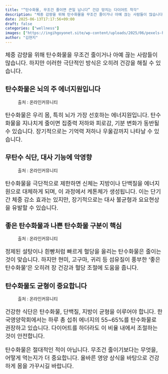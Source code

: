 ```yaml
---
title: "“탄수화물, 무조건 줄이면 큰일 납니다” 건강 망치는 다이어트 착각"
description: "체중 감량을 위해 탄수화물을 무조건 줄이거나 아예 끊는 사람들이 많습니다. 하지만 이러한 극단적인 방식은 오히려 건강을 해칠 수 있습니다."
date: 2025-06-13T17:17:56+09:00
draft: false
categories: ["wellness"]
images: ["https://ingihgoyonet.site/wp-content/uploads/2025/06/pexels-harry-dona-2412950-1-1024x683.jpg", "https://ingihgoyonet.site/wp-content/uploads/2025/06/pexels-zeynep-gul-ceylan-753067026-32464414-1024x683.jpg", "https://ingihgoyonet.site/wp-content/uploads/2025/06/pexels-kindelmedia-7456548-1024x577.jpg", "https://ingihgoyonet.site/wp-content/uploads/2025/06/pexels-pixabay-144248-1024x683.jpg"]
author: "김현지"
---
```


<p style="font-size:18px">체중 감량을 위해 탄수화물을 무조건 줄이거나 아예 끊는 사람들이 많습니다. 하지만 이러한 극단적인 방식은 오히려 건강을 해칠 수 있습니다.</p> <h2 >탄수화물은 뇌의 주 에너지원입니다</h2> <figure ><img src="https://ingihgoyonet.site/wp-content/uploads/2025/06/pexels-harry-dona-2412950-1-1024x683.jpg" alt="" style="aspect-ratio:16/9;object-fit:cover"/><figcaption >출처 : 온라인커뮤니티</figcaption></figure> <p style="font-size:18px">탄수화물은 우리 몸, 특히 뇌가 가장 선호하는 에너지원입니다. 탄수화물을 지나치게 줄이면 집중력 저하와 피로감, 기분 변화가 동반될 수 있습니다. 장기적으로는 기억력 저하나 우울감까지 나타날 수 있습니다.</p> <h2 >무탄수 식단, 대사 기능에 악영향</h2> <figure ><img src="https://ingihgoyonet.site/wp-content/uploads/2025/06/pexels-zeynep-gul-ceylan-753067026-32464414-1024x683.jpg" alt="" style="aspect-ratio:16/9;object-fit:cover"/><figcaption >출처 : 온라인커뮤니티</figcaption></figure> <p style="font-size:18px">탄수화물을 극단적으로 제한하면 신체는 지방이나 단백질을 에너지원으로 대체하게 되며, 이 과정에서 케톤체가 생성됩니다. 이는 단기간 체중 감소 효과는 있지만, 장기적으로는 대사 불균형과 요요현상을 유발할 수 있습니다.</p> <h2 >좋은 탄수화물과 나쁜 탄수화물 구분이 핵심</h2> <figure ><img src="https://ingihgoyonet.site/wp-content/uploads/2025/06/pexels-kindelmedia-7456548-1024x577.jpg" alt="" style="aspect-ratio:16/9;object-fit:cover"/><figcaption >출처 : 온라인커뮤니티</figcaption></figure> <p style="font-size:18px">정제된 설탕이나 흰빵처럼 빠르게 혈당을 올리는 탄수화물은 줄이는 것이 맞습니다. 하지만 현미, 고구마, 귀리 등 섬유질이 풍부한 ‘좋은 탄수화물’은 오히려 장 건강과 혈당 조절에 도움을 줍니다.</p> <h2 >탄수화물도 균형이 중요합니다</h2> <figure ><img src="https://ingihgoyonet.site/wp-content/uploads/2025/06/pexels-pixabay-144248-1024x683.jpg" alt="" style="aspect-ratio:16/9;object-fit:cover"/><figcaption >출처 : 온라인커뮤니티</figcaption></figure> <p style="font-size:18px">건강한 식단은 탄수화물, 단백질, 지방이 균형을 이루어야 합니다. 한국영양학회에서는 하루 총 섭취 에너지의 55~65%를 탄수화물로 권장하고 있습니다. 다이어트를 하더라도 이 비율 내에서 조절하는 것이 안전합니다.</p> <p style="font-size:18px">탄수화물은 절대적인 적이 아닙니다. 무조건 줄이기보다는 무엇을, 어떻게 먹는지가 더 중요합니다. 올바른 영양 상식을 바탕으로 건강하게 몸을 가꾸시길 바랍니다.</p>